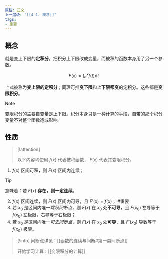 ```yaml
---
属性: 正文
上一层级: "[[4-1. 概念]]"
tags:
- 重要
---
```


## 概念

就是变上下限的**定积分**。把积分上下限改成变量，而被积的函数本身用了另一个参数。

$$
F(x) = \int^{x}_{a} f(t) \mathrm{d}t
$$

上式被称为**变上限的定积分**；同理可推**变下限**和**上下限都变**的定积分。这些都是**变限积分**。

> [!note] 
> 变限积分的主要自变量是上下限。积分本身只是一种计算的手段，自带的那个积分变量不对整个函数造成影响。

## 性质

> [!attention] 
> 
> 以下内容均使用 $f(x)$ 代表被积函数， $F(x)$ 代表其变限积分。

1. $f(x)$ 区间可积，则 $F(x)$ 区间内连续；

> [!tip]
>  
> 意味着：若 $F(x)$ **存在，则一定连续**。

2. $f(x)$ 区间连续，则 $F(x)$ 区间内可导，且 $F'(x) = f(x)$； #重要 
3. 若 $x_0$ 是区间内唯一*跳跃间断点*，则 $F(x)$ 在 $x_0$ 处**不可导**，且 $F(x_0)$ 左导等于 $f(x_0)$ 左极限，右导等于右极限；
4. 若 $x_0$ 是区间内唯一*可去间断点*，则 $F(x)$ 在 $x_0$ 处**可导**，且 $F'(x_{0})$ 导数等于$f(x_0)$ 极限。

> [!info] 
> 间断点详见：[[函数的连续与间断#第一类间断点]]
> 
> 开始学习计算：[[变限积分的计算]]